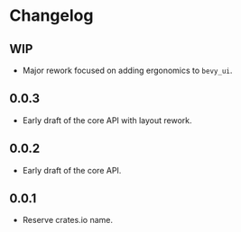 # Changelog

## WIP

- Major rework focused on adding ergonomics to `bevy_ui`.


## 0.0.3

- Early draft of the core API with layout rework.


## 0.0.2

- Early draft of the core API.


## 0.0.1

- Reserve crates.io name.
